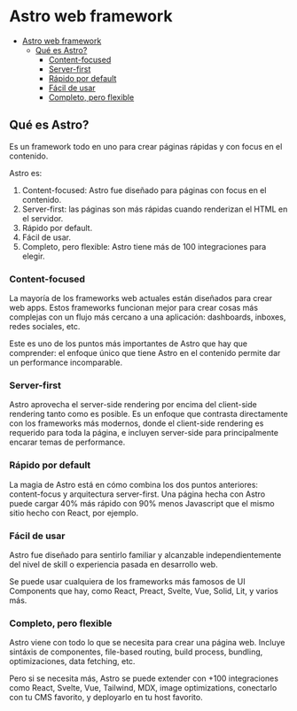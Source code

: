 # Astro web framework

<!--toc:start-->
- [Astro web framework](#astro-web-framework)
  - [Qué es Astro?](#qué-es-astro)
    - [Content-focused](#content-focused)
    - [Server-first](#server-first)
    - [Rápido por default](#rápido-por-default)
    - [Fácil de usar](#fácil-de-usar)
    - [Completo, pero flexible](#completo-pero-flexible)
<!--toc:end-->

## Qué es Astro?

Es un framework todo en uno para crear páginas rápidas y con focus en el contenido.

Astro es:

1. Content-focused: Astro fue diseñado para páginas con focus en el contenido.
2. Server-first: las páginas son más rápidas cuando renderizan el HTML en el servidor.
3. Rápido por default.
4. Fácil de usar.
5. Completo, pero flexible: Astro tiene más de 100 integraciones para elegir.

### Content-focused

La mayoría de los frameworks web actuales están diseñados para crear web apps.
Estos frameworks funcionan mejor para crear cosas más complejas con un flujo más
cercano a una aplicación: dashboards, inboxes, redes sociales, etc.

Este es uno de los puntos más importantes de Astro que hay que comprender:
el enfoque único que tiene Astro en el contenido permite dar un performance
incomparable.

### Server-first

Astro aprovecha el server-side rendering por encima del client-side rendering tanto
como es posible. Es un enfoque que contrasta directamente con los frameworks más
modernos, donde el client-side rendering es requerido para toda la página,
e incluyen server-side para principalmente encarar temas de performance.

### Rápido por default

La magia de Astro está en cómo combina los dos puntos anteriores: content-focus
y arquitectura server-first. Una página hecha con Astro puede cargar 40% más rápido
con 90% menos Javascript que el mismo sitio hecho con React, por ejemplo.

### Fácil de usar

Astro fue diseñado para sentirlo familiar y alcanzable independientemente
del nivel de skill o experiencia pasada en desarrollo web.

Se puede usar cualquiera de los frameworks más famosos de UI Components que hay,
como React, Preact, Svelte, Vue, Solid, Lit, y varios más.

### Completo, pero flexible

Astro viene con todo lo que se necesita para crear una página web.
Incluye sintáxis de componentes, file-based routing, build process, bundling,
optimizaciones, data fetching, etc.

Pero si se necesita más, Astro se puede extender con +100 integraciones como
React, Svelte, Vue, Tailwind, MDX, image optimizations, conectarlo con tu CMS favorito,
y deployarlo en tu host favorito.
